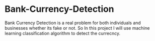 # Bank-Currency-Detection
Bank Currency Detection is a real problem for both individuals and businesses whether its fake or not. So In this project I will use machine learning classification algorithm to detect the currecncy.
